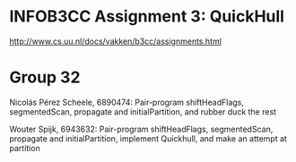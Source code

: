 # INFOB3CC Assignment 3: QuickHull

http://www.cs.uu.nl/docs/vakken/b3cc/assignments.html

# Group 32

Nicolás Pérez Scheele, 6890474: Pair-program shiftHeadFlags, segmentedScan, propagate and initialPartition, and rubber duck the rest

Wouter Spijk, 6943632: Pair-program shiftHeadFlags, segmentedScan, propagate and initialPartition, implement Quickhull, and make an attempt at partition